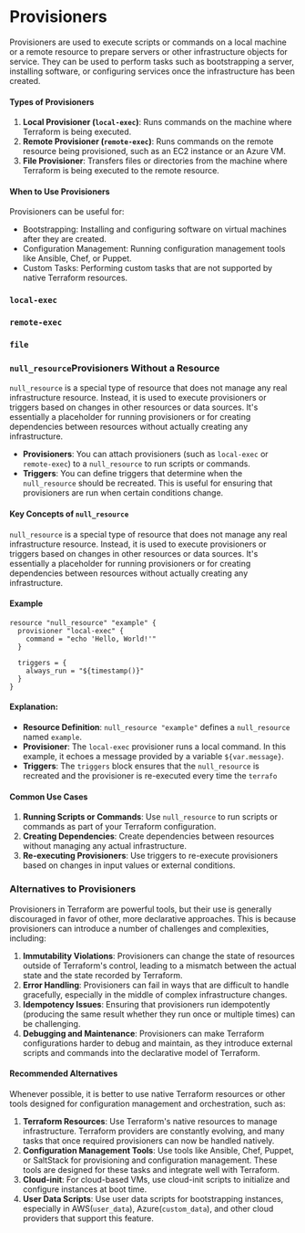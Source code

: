# Provisioners

Provisioners are used to execute scripts or commands on a local machine or a remote resource to prepare servers or other infrastructure objects for service. They can be used to perform tasks such as bootstrapping a server, installing software, or configuring services once the infrastructure has been created.

#### Types of Provisioners

1. **Local Provisioner (`local-exec`)**: Runs commands on the machine where Terraform is being executed.
2. **Remote Provisioner (`remote-exec`)**: Runs commands on the remote resource being provisioned, such as an EC2 instance or an Azure VM.
3. **File Provisioner**: Transfers files or directories from the machine where Terraform is being executed to the remote resource.

#### When to Use Provisioners

Provisioners can be useful for:

* Bootstrapping: Installing and configuring software on virtual machines after they are created.
* Configuration Management: Running configuration management tools like Ansible, Chef, or Puppet.
* Custom Tasks: Performing custom tasks that are not supported by native Terraform resources.

### `local-exec`

### `remote-exec`

### `file`

### `null_resource`Provisioners Without a Resource

`null_resource` is a special type of resource that does not manage any real infrastructure resource. Instead, it is used to execute provisioners or triggers based on changes in other resources or data sources. It's essentially a placeholder for running provisioners or for creating dependencies between resources without actually creating any infrastructure.

* **Provisioners**: You can attach provisioners (such as `local-exec` or `remote-exec`) to a `null_resource` to run scripts or commands.
* **Triggers**: You can define triggers that determine when the `null_resource` should be recreated. This is useful for ensuring that provisioners are run when certain conditions change.

#### Key Concepts of `null_resource`

`null_resource` is a special type of resource that does not manage any real infrastructure resource. Instead, it is used to execute provisioners or triggers based on changes in other resources or data sources. It's essentially a placeholder for running provisioners or for creating dependencies between resources without actually creating any infrastructure.

#### Example

```
resource "null_resource" "example" {
  provisioner "local-exec" {
    command = "echo 'Hello, World!'"
  }

  triggers = {
    always_run = "${timestamp()}"
  }
}

```

#### Explanation:

* **Resource Definition**: `null_resource "example"` defines a `null_resource` named `example`.
* **Provisioner**: The `local-exec` provisioner runs a local command. In this example, it echoes a message provided by a variable `${var.message}`.
* **Triggers**: The `triggers` block ensures that the `null_resource` is recreated and the provisioner is re-executed every time the `terrafo`

#### Common Use Cases

1. **Running Scripts or Commands**: Use `null_resource` to run scripts or commands as part of your Terraform configuration.
2. **Creating Dependencies**: Create dependencies between resources without managing any actual infrastructure.
3. **Re-executing Provisioners**: Use triggers to re-execute provisioners based on changes in input values or external conditions.

### Alternatives to Provisioners

Provisioners in Terraform are powerful tools, but their use is generally discouraged in favor of other, more declarative approaches. This is because provisioners can introduce a number of challenges and complexities, including:

1. **Immutability Violations**: Provisioners can change the state of resources outside of Terraform's control, leading to a mismatch between the actual state and the state recorded by Terraform.
2. **Error Handling**: Provisioners can fail in ways that are difficult to handle gracefully, especially in the middle of complex infrastructure changes.
3. **Idempotency Issues**: Ensuring that provisioners run idempotently (producing the same result whether they run once or multiple times) can be challenging.
4. **Debugging and Maintenance**: Provisioners can make Terraform configurations harder to debug and maintain, as they introduce external scripts and commands into the declarative model of Terraform.

#### Recommended Alternatives

Whenever possible, it is better to use native Terraform resources or other tools designed for configuration management and orchestration, such as:

1. **Terraform Resources**: Use Terraform's native resources to manage infrastructure. Terraform providers are constantly evolving, and many tasks that once required provisioners can now be handled natively.
2. **Configuration Management Tools**: Use tools like Ansible, Chef, Puppet, or SaltStack for provisioning and configuration management. These tools are designed for these tasks and integrate well with Terraform.
3. **Cloud-init**: For cloud-based VMs, use cloud-init scripts to initialize and configure instances at boot time.
4. **User Data Scripts**: Use user data scripts for bootstrapping instances, especially in AWS(`user_data`), Azure(`custom_data`), and other cloud providers that support this feature.
